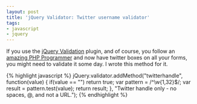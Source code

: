 ```yaml
---
layout: post
title: 'jQuery Validator: Twitter username validator'
tags:
- javascript
- jquery
---
```


If you use the [jQuery Validation](http://docs.jquery.com/Plugins/Validation) plugin, and of course, you follow an [amazing PHP Programmer](http://twitter.com/aaronsaray) and now have twitter boxes on all your forms, you might need to validate it some day.  I wrote this method for it.

{% highlight javascript %}
jQuery.validator.addMethod("twitterhandle", function(value) {
         if(value == "") return true;
         var pattern = /^\w{1,32}$/;
         var result = pattern.test(value);
         return result;
    }, "Twitter handle only - no spaces, @, and not a URL.");
{% endhighlight %}
